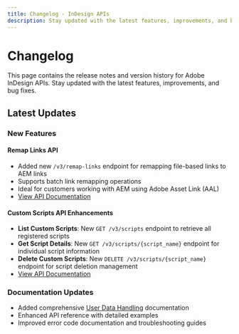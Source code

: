 ```yaml
---
title: Changelog - InDesign APIs
description: Stay updated with the latest features, improvements, and bug fixes for Adobe InDesign APIs.
---
```


# Changelog

This page contains the release notes and version history for Adobe InDesign APIs. Stay updated with the latest features, improvements, and bug fixes.

## Latest Updates

### New Features

#### **Remap Links API**

- Added new `/v3/remap-links` endpoint for remapping file-based links to AEM links
- Supports batch link remapping operations
- Ideal for customers working with AEM using Adobe Asset Link (AAL)
- [View API Documentation](../api/remaplinks.md)

#### **Custom Scripts API Enhancements**

- **List Custom Scripts**: New `GET /v3/scripts` endpoint to retrieve all registered scripts
- **Get Script Details**: New `GET /v3/scripts/{script_name}` endpoint for individual script information  
- **Delete Custom Scripts**: New `DELETE /v3/scripts/{script_name}` endpoint for script deletion management
- [View API Documentation](../api/scripts.md)

### Documentation Updates

- Added comprehensive [User Data Handling](../usage-notes/index.md#user-data-handling) documentation
- Enhanced API reference with detailed examples
- Improved error code documentation and troubleshooting guides
